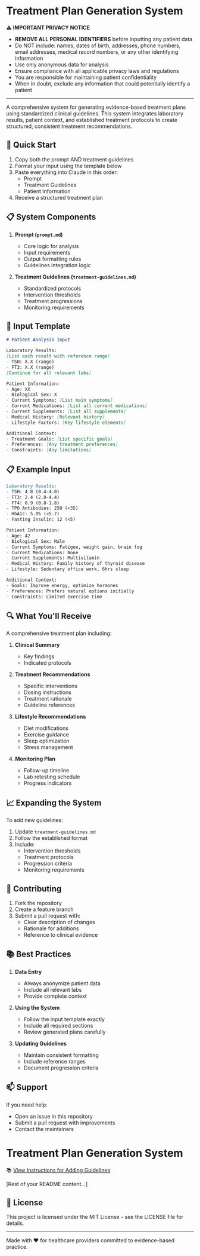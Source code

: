 # Treatment Plan Generation System

⚠️ **IMPORTANT PRIVACY NOTICE**
- **REMOVE ALL PERSONAL IDENTIFIERS** before inputting any patient data
- Do NOT include: names, dates of birth, addresses, phone numbers, email addresses, medical record numbers, or any other identifying information
- Use only anonymous data for analysis
- Ensure compliance with all applicable privacy laws and regulations
- You are responsible for maintaining patient confidentiality
- When in doubt, exclude any information that could potentially identify a patient

---

A comprehensive system for generating evidence-based treatment plans using standardized clinical guidelines. This system integrates laboratory results, patient context, and established treatment protocols to create structured, consistent treatment recommendations.

## 🚀 Quick Start

1. Copy both the prompt AND treatment guidelines
2. Format your input using the template below
3. Paste everything into Claude in this order:
   - Prompt
   - Treatment Guidelines
   - Patient Information
4. Receive a structured treatment plan

## 📋 System Components

1. **Prompt (`prompt.md`)**
   - Core logic for analysis
   - Input requirements
   - Output formatting rules
   - Guidelines integration logic

2. **Treatment Guidelines (`treatment-guidelines.md`)**
   - Standardized protocols
   - Intervention thresholds
   - Treatment progressions
   - Monitoring requirements

## 📝 Input Template

```markdown
# Patient Analysis Input

Laboratory Results:
[List each result with reference range]
- TSH: X.X (range)
- FT3: X.X (range)
[Continue for all relevant labs]

Patient Information:
- Age: XX
- Biological Sex: X
- Current Symptoms: [List main symptoms]
- Current Medications: [List all current medications]
- Current Supplements: [List all supplements]
- Medical History: [Relevant history]
- Lifestyle Factors: [Key lifestyle elements]

Additional Context:
- Treatment Goals: [List specific goals]
- Preferences: [Any treatment preferences]
- Constraints: [Any limitations]
```

## 📋 Example Input

```markdown
Laboratory Results:
- TSH: 4.8 (0.4-4.0)
- FT3: 2.4 (2.8-4.4)
- FT4: 0.9 (0.8-1.8)
- TPO Antibodies: 250 (<35)
- HbA1c: 5.8% (<5.7)
- Fasting Insulin: 12 (<5)

Patient Information:
- Age: 42
- Biological Sex: Male
- Current Symptoms: Fatigue, weight gain, brain fog
- Current Medications: None
- Current Supplements: Multivitamin
- Medical History: Family history of thyroid disease
- Lifestyle: Sedentary office work, 6hrs sleep

Additional Context:
- Goals: Improve energy, optimize hormones
- Preferences: Prefers natural options initially
- Constraints: Limited exercise time
```

## 🔍 What You'll Receive

A comprehensive treatment plan including:

1. **Clinical Summary**
   - Key findings
   - Indicated protocols

2. **Treatment Recommendations**
   - Specific interventions
   - Dosing instructions
   - Treatment rationale
   - Guideline references

3. **Lifestyle Recommendations**
   - Diet modifications
   - Exercise guidance
   - Sleep optimization
   - Stress management

4. **Monitoring Plan**
   - Follow-up timeline
   - Lab retesting schedule
   - Progress indicators

## 📈 Expanding the System

To add new guidelines:
1. Update `treatment-guidelines.md`
2. Follow the established format
3. Include:
   - Intervention thresholds
   - Treatment protocols
   - Progression criteria
   - Monitoring requirements

## 🤝 Contributing

1. Fork the repository
2. Create a feature branch
3. Submit a pull request with:
   - Clear description of changes
   - Rationale for additions
   - Reference to clinical evidence

## 📚 Best Practices

1. **Data Entry**
   - Always anonymize patient data
   - Include all relevant labs
   - Provide complete context

2. **Using the System**
   - Follow the input template exactly
   - Include all required sections
   - Review generated plans carefully

3. **Updating Guidelines**
   - Maintain consistent formatting
   - Include reference ranges
   - Document progression criteria

## 📫 Support

If you need help:
- Open an issue in this repository
- Submit a pull request with improvements
- Contact the maintainers

# Treatment Plan Generation System

📚 [View Instructions for Adding Guidelines](GUIDELINE-INSTRUCTIONS.md) 

[Rest of your README content...]

## 📜 License

This project is licensed under the MIT License - see the LICENSE file for details.

---

Made with ❤️ for healthcare providers committed to evidence-based practice.
